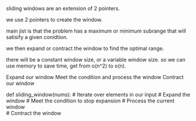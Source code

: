 sliding windows are an extension of 2 pointers.

we use 2 pointers to create the window.

main jist is that the problem has a maximum or minimum subrange that will satisify a given conidtion.

we then expand or contract the window to find the optimal range. 

there will be a constant window size, or a variable window size. so we can use memory to save time, get from o(n^2) to o(n).


Expand our window
Meet the condition and process the window
Contract our window

def sliding_window(nums):
    # Iterate over elements in our input
        # Expand the window
        # Meet the condition to stop expansion
            # Process the current window   
            # Contract the window

